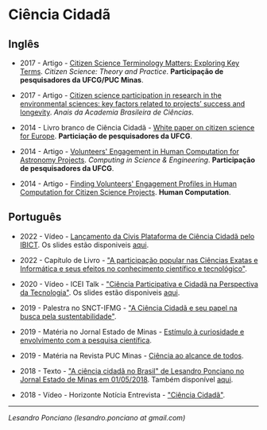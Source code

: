 # Ciência Cidadã #

## Inglês

* 2017 - Artigo - [Citizen Science Terminology Matters: Exploring Key Terms](https://theoryandpractice.citizenscienceassociation.org/articles/10.5334/cstp.96/). *Citizen Science: Theory and Practice*. __Participação de pesquisadores da UFCG/PUC Minas__.

* 2017 - Artigo - [Citizen science participation in research in the environmental sciences: key factors related to projects’ success and longevity](http://www.scielo.br/scielo.php?script=sci_pdf&pid=S0001-37652017000502229). *Anais da Academia Brasileira de Ciências*.

* 2014 - Livro branco de  Ciência Cidadã - [White paper on citizen science for Europe](https://ec.europa.eu/futurium/en/system/files/ged/socientize_white_paper_on_citizen_science.pdf). __Particiação de pesquisadores da UFCG__.

* 2014 - Artigo - [Volunteers' Engagement in Human Computation for Astronomy Projects](https://ieeexplore.ieee.org/document/6728933). *Computing in Science & Engineering*. __Participação de pesquisadores da UFCG__.

* 2014 - Artigo - [Finding Volunteers' Engagement Profiles in Human Computation for Citizen Science Projects](https://arxiv.org/abs/1501.02134). __Human Computation__.


## Português

* 2022 - Vídeo - [Lançamento da Civis Plataforma de Ciência Cidadã pelo IBICT](https://www.youtube.com/watch?v=_nPqmcq0gos). Os slides estão disponiveis [aqui](https://lesandrop.github.io/site/slides/LesandroPonciano-Lan%C3%A7amentoPlataformaCivis-IBICT2022.pdf).

* 2022 - Capítulo de Livro - ["A participação popular nas Ciências Exatas e Informática e seus efeitos no conhecimento científico e tecnológico"](https://lesandrop.github.io/site/papers/LesandroPonciano-EbookPUCMinas-Cap%C3%ADtulo21-2022.pdf).

* 2020 - Vídeo - ICEI Talk - ["Ciência Participativa e Cidadã na Perspectiva da Tecnologia"](https://www.youtube.com/watch?v=efPpGPp8Jtk). Os slides estão disponiveis [aqui](https://lesandrop.github.io/site/slides/LesandroPonciano-ICEITalk2020.pdf).

* 2019  - Palestra no SNCT-IFMG -  ["A Ciência Cidadã e seu papel na busca pela sustentabilidade"](https://lesandrop.github.io/site/slides/LesandroPonciano-SNCT-IFMG2019.pdf).

* 2019 - Matéria no Jornal Estado de Minas - [Estímulo à curiosidade e envolvimento com a pesquisa científica](https://lesandrop.github.io/site/opinion/EstadoDeMinas-2019-EstimuloACuriosidade.pdf).

* 2019 - Matéria na Revista PUC Minas -  [Ciência ao alcance de todos](https://revista.pucminas.br/revista/materia/ciencia-ao-alcance-de-todos-2/).

* 2018 - Texto - ["A ciência cidadã no Brasil" de Lesandro Ponciano no Jornal Estado de Minas em 01/05/2018](https://www.researchgate.net/publication/338224938_A_ciencia_cidada_no_Brasil). Também disponível [aqui](https://lesandrop.github.io/site/opinion/EstadoDeMinas-2018-AcienciacidadanoBrasil0.pdf).

* 2018 - Vídeo - Horizonte Notícia Entrevista - ["Ciência Cidadã"](https://www.youtube.com/watch?v=SVMZ7IAZl04).



---

_Lesandro Ponciano (lesandro.ponciano at gmail.com)_
